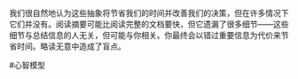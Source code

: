 我们很自然地认为这些抽象将节省我们的时间并改善我们的决策，但在许多情况下它们并没有。阅读摘要可能比阅读完整的文档要快，但它遗漏了很多细节——这些细节与总结信息的人无关，但可能与你相关。你最终会以错过重要信息为代价来节省时间。略读无意中造成了盲点。


#心智模型